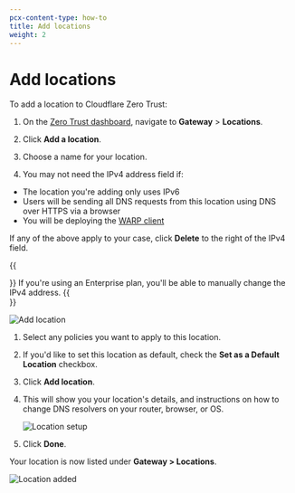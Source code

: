 ```yaml
---
pcx-content-type: how-to
title: Add locations
weight: 2
---
```


# Add locations

To add a location to Cloudflare Zero Trust:

1.  On the [Zero Trust dashboard](https://dash.teams.cloudflare.com), navigate to **Gateway** > **Locations**.

1.  Click **Add a location**.

1.  Choose a name for your location.

1.  You may not need the IPv4 address field if:

- The location you're adding only uses IPv6
- Users will be sending all DNS requests from this location using DNS over HTTPS via a browser
- You will be deploying the [WARP client](/cloudflare-one/connections/connect-devices/warp/)

If any of the above apply to your case, click **Delete** to the right of the IPv4 field.

{{<Aside>}}
If you're using an Enterprise plan, you'll be able to manually change the IPv4 address.
{{</Aside>}}

![Add location](https://developers.cloudflare.com/cloudflare-one/static/documentation/connections/add-location.png)

1.  Select any policies you want to apply to this location.

1.  If you'd like to set this location as default, check the **Set as a Default Location** checkbox.

1.  Click **Add location**.

1.  This will show you your location's details, and instructions on how to change DNS resolvers on your router, browser, or OS.

    ![Location setup](https://developers.cloudflare.com/cloudflare-one/static/documentation/connections/location-setup-instructions.png)

1.  Click **Done**.

Your location is now listed under **Gateway > Locations**.

![Location added](https://developers.cloudflare.com/cloudflare-one/static/documentation/connections/added-location.png)
